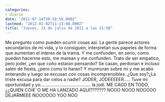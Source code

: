 ```yaml
---
categories:
- diario
date: "2011-07-14T20:58:56.000Z"
lastmod: "2012-01-02T11:13:08.000Z"
title: "Jueves, 14 de julio de 2011 a las 21:58"
---
```


Me pregunto como pueden ocurrir cosas asi. La gente parece actores secundarios de mi vida, y lo consiguen, interpretan sus papeles de forma que aumentan el interes de la trama. Y me confunden, en serio, como pueden hacerme esto, me marean y me confunden. Trato de ser empatico, pero joder, ¿en que coño estaran pensando? Se casan, perdonan e incluso salen de fiesta, ¿pero como lo haran? Y murmuran sobre mi y me acabo enterando y luego se excusan con cosas incomprensibles. ¿Que soy?¿La triste excusa para dar celos a nadie? JODER, JODEEEEER.....    Tuve mi oportunidad y yo........................................ la jodi.                 ME CAGO EN TODO, ¿¿QUIEN COí€˜O ME HA LANZADO AQUI???????  NOOO NOOO NOOOOO DEJARMEEE NOOOOOO YOO NOO